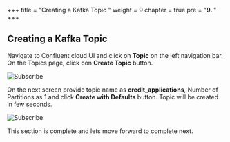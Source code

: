 +++
title = "Creating a Kafka Topic "
weight = 9
chapter = true
pre = "<b>9. </b>"
+++

## Creating a Kafka Topic 

Navigate to Confluent cloud UI and click on **Topic** on the left navigation bar. On the Topics page, click con **Create Topic** button.

![Subscribe](/images/topic/1.png)

On the next screen provide topic name as **credit_applications**, Number of Partitions as 1 and click **Create with Defaults** button. Topic will be created in few seconds.

![Subscribe](/images/topic/2.png)

This section is complete and lets move forward to complete next.